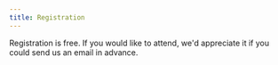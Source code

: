 ```yaml
---
title: Registration
---
```


Registration is free. If you would like to attend, we'd appreciate it if you could send us an email in advance.

